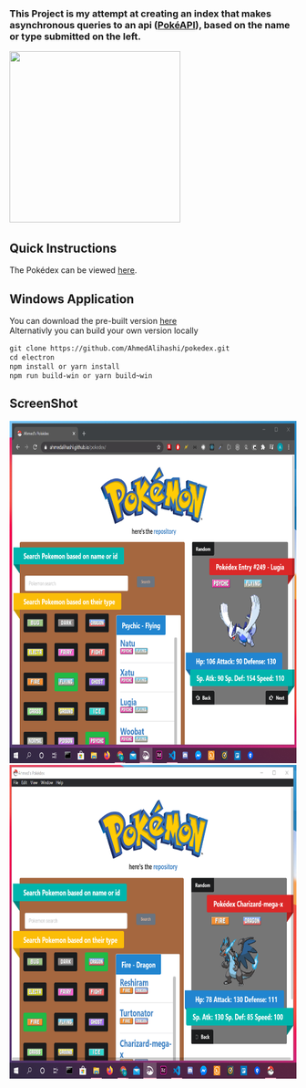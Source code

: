 ### This Project is my attempt at creating an index that makes asynchronous queries to an api ([PokéAPI](https://pokeapi.co/)), based on the name or type submitted on the left.

<img src='https://vignette.wikia.nocookie.net/glee/images/1/13/Animaatjes-pokemon-0740443.gif/revision/latest?cb=20141221183231' height='300' width='300' />

## Quick Instructions

The Pokédex can be viewed [here](https://ahmedalihashi.github.io/pokedex/).

## Windows Application
You can download the pre-built version [here](https://1drv.ms/u/s!AoQhMrJoJDR62ljYFqMjK4uWhrGi?e=8xhMuP)   
Alternativly you can build your own version locally

```
git clone https://github.com/AhmedAlihashi/pokedex.git
cd electron
npm install or yarn install
npm run build-win or yarn build~win
```

## ScreenShot

<img src='./github/1.png' height='600' width='800' ></img>
<img src='./github/electron1.png' height='550' width='800' ></img>
